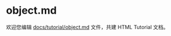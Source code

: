 object.md
===

欢迎您编辑 <a target="__blank" href="https://github.com/jaywcjlove/html-tutorial/blob/main/docs/tutorial/object.md">docs/tutorial/object.md</a> 文件，共建 HTML Tutorial 文档。
